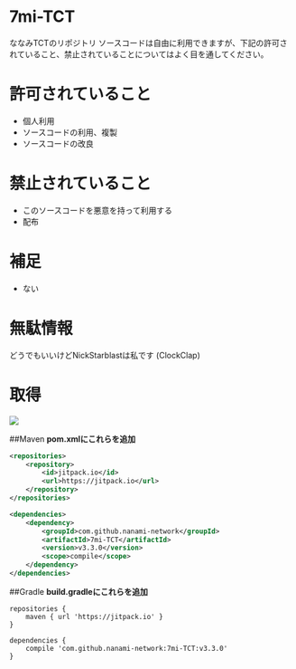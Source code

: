 # 7mi-TCT
ななみTCTのリポジトリ
ソースコードは自由に利用できますが、下記の許可されていること、禁止されていることについてはよく目を通してください。

# 許可されていること
- 個人利用
- ソースコードの利用、複製
- ソースコードの改良

# 禁止されていること
- このソースコードを悪意を持って利用する
- 配布

# 補足
- ない

# 無駄情報
どうでもいいけどNickStarblastは私です (ClockClap)


# 取得

[![](https://jitpack.io/v/nanami-network/7mi-TCT.svg)](https://jitpack.io/#nanami-network/7mi-TCT)

##Maven
**pom.xmlにこれらを追加**
```xml
<repositories>
    <repository>
        <id>jitpack.io</id>
        <url>https://jitpack.io</url>
    </repository>
</repositories>
```

```xml
<dependencies>
    <dependency>
        <groupId>com.github.nanami-network</groupId>
        <artifactId>7mi-TCT</artifactId>
        <version>v3.3.0</version>
        <scope>compile</scope>
    </dependency>
</dependencies>
```

##Gradle
**build.gradleにこれらを追加**
```
repositories {
    maven { url 'https://jitpack.io' }
}
```

```
dependencies {
    compile 'com.github.nanami-network:7mi-TCT:v3.3.0'
}
```